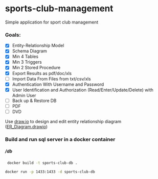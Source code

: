 # sports-club-management
Simple application for sport club management

### Goals: 

- [x] Entity-Relationship Model
- [x] Schema Diagram
- [x] Min 4 Tables
- [x] Min 3 Triggers
- [x] Min 2 Stored Procedure
- [x] Export Results as pdf/doc/xls
- [ ] Import Data From Files from txt/csv/xls
- [x] Authentication With Username and Password
- [x] User Identification and Authorization (Read/Enter/Update/Delete) with Admin User
- [ ] Back up & Restore DB
- [ ] PDF
- [ ] DVD

Use [draw.io](https://app.diagrams.net/) to design and edit entity relationship diagram ([ER_Diagram.drawio](https://github.com/batuhannoz/sports-club-management/blob/main/ER_Diagram.drawio))

### Build and run sql server in a docker container
##### /db
```bash
 docker build -t sports-club-db .
```
```bash
docker run -p 1433:1433 -d sports-club-db
```
    
